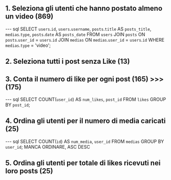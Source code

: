 ## 1. Seleziona gli utenti che hanno postato almeno un video (869)

--- sql
SELECT `users`.`id`, `users`.`username`, `posts`.`title` AS `posts_title`, `medias`.`type`, `posts`.`date` AS `posts_date`
FROM `users`
JOIN `posts` ON `posts`.`user_id` = `users`.`id`
JOIN `medias` ON `medias`.`user_id` = `users`.`id`
WHERE `medias`.`type` = 'video';

## 2. Seleziona tutti i post senza Like (13)

## 3. Conta il numero di like per ogni post (165) >>> (175)

--- sql
SELECT COUNT(`user_id`) AS `num_likes`, `post_id`
FROM `likes`
GROUP BY `post_id`;

## 4. Ordina gli utenti per il numero di media caricati (25)

--- sql
SELECT COUNT(`id`) AS `num_media`, `user_id`
FROM `medias`
GROUP BY `user_id`; MANCA ORDINARE, ASC DESC

## 5. Ordina gli utenti per totale di likes ricevuti nei loro posts (25)
